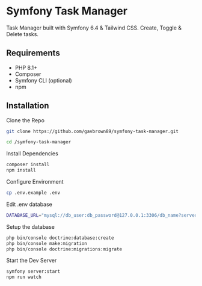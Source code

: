 # Symfony Task Manager

Task Manager built with Symfony 6.4 & Tailwind CSS. Create, Toggle & Delete tasks.

## Requirements

* PHP 8.1+
* Composer
* Symfony CLI (optional)
* npm

## Installation

Clone the Repo
```bash
git clone https://github.com/gavbrown89/symfony-task-manager.git

cd /symfony-task-manager
```

Install Dependencies
``` bash
composer install
npm install
```

Configure Environment
``` bash
cp .env.example .env
```

Edit .env database
``` bash
DATABASE_URL="mysql://db_user:db_password@127.0.0.1:3306/db_name?serverVersion=8&charset=utf8mb4"
```

Setup the database
``` bash
php bin/console doctrine:database:create
php bin/console make:migration
php bin/console doctrine:migrations:migrate
```

Start the Dev Server
``` bash
symfony server:start
npm run watch
```
